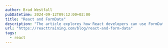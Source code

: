 ```yaml
---
author: Brad Westfall
pubDatetime: 2024-09-12T09:12:00+02:00
title: "React and FormData"
description: "The article explores how React developers can use FormData, a JavaScript standard, to handle form data in both controlled and uncontrolled components. It covers how to avoid using refs and directly extract form values, while discussing challenges with TypeScript compatibility. The piece also introduces tools like Zod for schema validation and highlights how modern React APIs, especially in version 19, integrate with FormData, with examples from frameworks like Remix."
url: "https://reacttraining.com/blog/react-and-form-data"
tags:
  - react
---
```

